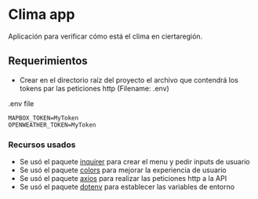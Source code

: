 # Clima app

Aplicación para verificar cómo está el clima en ciertaregión.

## Requerimientos
* Crear en el directorio raíz del proyecto el archivo que contendrá los tokens par las peticiones http (Filename: .env)

.env file
```
MAPBOX_TOKEN=MyToken
OPENWEATHER_TOKEN=MyToken
```

### Recursos usados

* Se usó el paquete [inquirer](https://www.npmjs.com/package/inquirer) para crear el menu y pedir inputs de usuario
* Se usó el paquete [colors](https://www.npmjs.com/package/colors) para mejorar la experiencia de usuario
* Se usó el paquete [axios](https://www.npmjs.com/package/axios) para realizar las peticiones http a la API
* Se usó el paquete [dotenv](https://www.npmjs.com/package/dotenv) para establecer las variables de entorno

